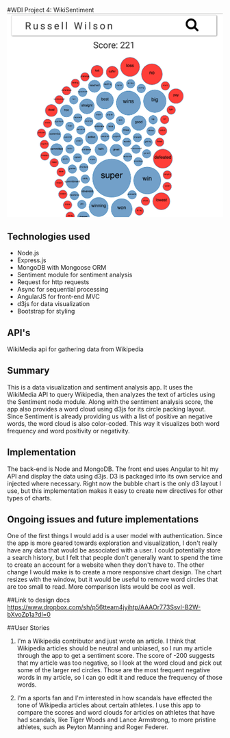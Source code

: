 #WDI Project 4: WikiSentiment
![preview](/wiki.png)

## Technologies used
* Node.js
* Express.js
* MongoDB with Mongoose ORM
* Sentiment module for sentiment analysis
* Request for http requests
* Async for sequential processing
* AngularJS for front-end MVC
* d3js for data visualization
* Bootstrap for styling

## API's
WikiMedia api for gathering data from Wikipedia

## Summary
This is a data visualization and sentiment analysis app. It uses the WikiMedia API to query Wikipedia, then analyzes the text of articles using the Sentiment node module. Along with the sentiment analysis score, the app also provides a word cloud using d3js for its circle packing layout. Since Sentiment is already providing us with a list of positive an negative words, the word cloud is also color-coded. This way it visualizes both word frequency and word positivity or negativity.

## Implementation
The back-end is Node and MongoDB. The front end uses Angular to hit my API and display the data using d3js.  D3 is packaged into its own service and injected where necessary. Right now the bubble chart is the only d3 layout I use, but this implementation makes it easy to create new directives for other types of charts.

## Ongoing issues and future implementations
One of the first things I would add is a user model with authentication. Since the app is more geared towards exploration and visualization, I don't really have any data that would be associated with a user. I could potentially store a search history, but I felt that people don't generally want to spend the time to create an account for a website when they don't have to.  The other change I would make is to create a more responsive chart design.  The chart resizes with the window, but it would be useful to remove word circles that are too small to read.  More comparison lists would be cool as well.

##Link to design docs
https://www.dropbox.com/sh/p56tteam4jyihtp/AAAOr773SsvI-B2W-bXvoZp1a?dl=0

##User Stories
1. I'm a Wikipedia contributor and just wrote an article. I think that Wikipedia articles should be neutral and unbiased, so I run my article through the app to get a sentiment score. The score of -200 suggests that my article was too negative, so I look at the word cloud and pick out some of the larger red circles. Those are the most frequent negative words in my article, so I can go edit it and reduce the frequency of those words.

2. I'm a sports fan and I'm interested in how scandals have effected the tone of Wikipedia articles about certain athletes.  I use this app to compare the scores and word clouds for articles on athletes that have had scandals, like Tiger Woods and Lance Armstrong, to more pristine athletes, such as Peyton Manning and Roger Federer.
